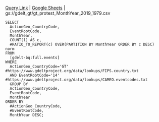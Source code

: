 [Query Link](https://console.cloud.google.com/bigquery?sq=955477384685:36861ee1fa7d44a3bb666726a4d12039) | [Google Sheets](https://docs.google.com/spreadsheets/d/1Lylhla7JWu3h22stZGp_wiEBTIJXf_YTs2quHPtrivc/edit#gid=1427330959)
| gs://gdelt_gt/gt_protest_MonthYear_2019_1979.csv 
~~~
SELECT
  ActionGeo_CountryCode,
  EventRootCode,
  MonthYear,
  COUNT(1) AS c,
  #RATIO_TO_REPORT(c) OVER(PARTITION BY MonthYear ORDER BY c DESC) norm
FROM
  [gdelt-bq:full.events]
WHERE
  ActionGeo_CountryCode='GT' #https://www.gdeltproject.org/data/lookups/FIPS.country.txt
  AND EventRootCode='14' #https://www.gdeltproject.org/data/lookups/CAMEO.eventcodes.txt
  GROUP BY
  ActionGeo_CountryCode,
  EventRootCode,
  MonthYear
ORDER BY
  #ActionGeo_CountryCode,
  #EventRootCode,
  MonthYear DESC;
~~~  
